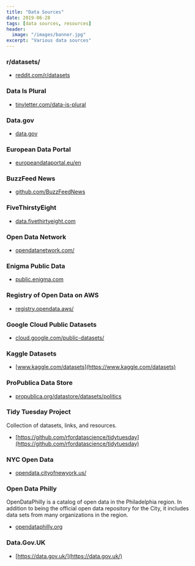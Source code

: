 ```yaml
---
title: "Data Sources"
date: 2019-06-28
tags: [data sources, resources]
header:
  image: "/images/banner.jpg"
excerpt: "Various data sources"
---
```


### r/datasets/

* [reddit.com/r/datasets](https://www.reddit.com/r/datasets)


### Data Is Plural

* [tinyletter.com/data-is-plural](https://tinyletter.com/data-is-plural)


### Data.gov

* [data.gov](https://data.gov)


### European Data Portal

* [europeandataportal.eu/en](https://www.europeandataportal.eu/en)


### BuzzFeed News

* [github.com/BuzzFeedNews](https://github.com/BuzzFeedNews)


### FiveThirstyEight

* [data.fivethirtyeight.com](https://data.fivethirtyeight.com)


### Open Data Network

* [opendatanetwork.com/](https://opendatanetwork.com/)


### Enigma Public Data

* [public.enigma.com](https://public.enigma.com)


### Registry of Open Data on AWS

* [registry.opendata.aws/](https://registry.opendata.aws/)


### Google Cloud Public Datasets

* [cloud.google.com/public-datasets/](https://cloud.google.com/public-datasets/)


### Kaggle Datasets

* [www.kaggle.com/datasets](https://www.kaggle.com/datasets)


### ProPublica Data Store

* [propublica.org/datastore/datasets/politics](https://www.propublica.org/datastore/datasets/politics)


### Tidy Tuesday Project
Collection of datasets, links, and resources.

* [https://github.com/rfordatascience/tidytuesday](https://github.com/rfordatascience/tidytuesday)


### NYC Open Data

* [opendata.cityofnewyork.us/](https://opendata.cityofnewyork.us/)


### Open Data Philly
OpenDataPhilly is a catalog of open data in the Philadelphia region. In addition to being the official open data repository for the City, it includes data sets from many organizations in the region.

* [opendataphilly.org](https://www.opendataphilly.org/)


### Data.Gov.UK

* [https://data.gov.uk/](https://data.gov.uk/)



